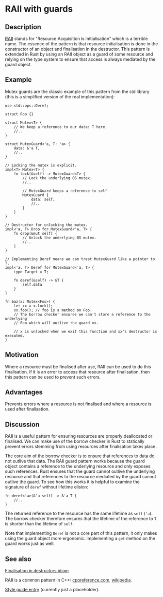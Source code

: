 # RAII with guards

## Description

[RAII][wikipedia] stands for "Resource Acquisition is Initialisation" which is a
terrible name. The essence of the pattern is that resource initialisation is done
in the constructor of an object and finalisation in the destructor. This pattern
is extended in Rust by using an RAII object as a guard of some resource and relying
on the type system to ensure that access is always mediated by the guard object.

## Example

Mutex guards are the classic example of this pattern from the std library (this
is a simplified version of the real implementation):

```rust,ignore
use std::ops::Deref;

struct Foo {}

struct Mutex<T> {
    // We keep a reference to our data: T here.
    //..
}

struct MutexGuard<'a, T: 'a> {
    data: &'a T,
    //..
}

// Locking the mutex is explicit.
impl<T> Mutex<T> {
    fn lock(&self) -> MutexGuard<T> {
        // Lock the underlying OS mutex.
        //..

        // MutexGuard keeps a reference to self
        MutexGuard {
            data: self,
            //..
        }
    }
}

// Destructor for unlocking the mutex.
impl<'a, T> Drop for MutexGuard<'a, T> {
    fn drop(&mut self) {
        // Unlock the underlying OS mutex.
        //..
    }
}

// Implementing Deref means we can treat MutexGuard like a pointer to T.
impl<'a, T> Deref for MutexGuard<'a, T> {
    type Target = T;

    fn deref(&self) -> &T {
        self.data
    }
}

fn baz(x: Mutex<Foo>) {
    let xx = x.lock();
    xx.foo(); // foo is a method on Foo.
    // The borrow checker ensures we can't store a reference to the underlying
    // Foo which will outlive the guard xx.

    // x is unlocked when we exit this function and xx's destructor is executed.
}
```

## Motivation

Where a resource must be finalised after use, RAII can be used to do this
finalisation. If it is an error to access that resource after finalisation, then
this pattern can be used to prevent such errors.

## Advantages

Prevents errors where a resource is not finalised and where a resource is used
after finalisation.

## Discussion

RAII is a useful pattern for ensuring resources are properly deallocated or
finalised. We can make use of the borrow checker in Rust to statically prevent
errors stemming from using resources after finalisation takes place.

The core aim of the borrow checker is to ensure that references to data do not
outlive that data. The RAII guard pattern works because the guard object
contains a reference to the underlying resource and only exposes such
references. Rust ensures that the guard cannot outlive the underlying resource
and that references to the resource mediated by the guard cannot outlive the
guard. To see how this works it is helpful to examine the signature of `deref`
without lifetime elision:

```rust,ignore
fn deref<'a>(&'a self) -> &'a T {
    //..
}
```

The returned reference to the resource has the same lifetime as `self` (`'a`).
The borrow checker therefore ensures that the lifetime of the reference to `T`
is shorter than the lifetime of `self`.

Note that implementing `Deref` is not a core part of this pattern, it only makes
using the guard object more ergonomic. Implementing a `get` method on the guard
works just as well.

## See also

[Finalisation in destructors idiom](../idioms/dtor-finally.md)

RAII is a common pattern in C++: [cppreference.com](http://en.cppreference.com/w/cpp/language/raii),
[wikipedia][wikipedia].

[wikipedia]: https://en.wikipedia.org/wiki/Resource_Acquisition_Is_Initialization

[Style guide entry](https://doc.rust-lang.org/1.0.0/style/ownership/raii.html)
(currently just a placeholder).
